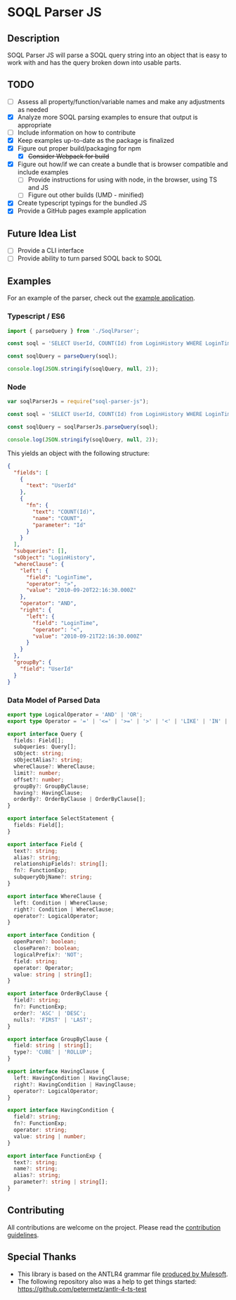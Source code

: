 # SOQL Parser JS

## Description
SOQL Parser JS will parse a SOQL query string into an object that is easy to work with and has the query broken down into usable parts.

## TODO
- [ ] Assess all property/function/variable names and make any adjustments as needed
- [x] Analyze more SOQL parsing examples to ensure that output is appropriate
- [ ] Include information on how to contribute
- [x] Keep examples up-to-date as the package is finalized
- [x] Figure out proper build/packaging for npm
  - [x] ~~Consider Webpack for build~~
- [x] Figure out how/if we can create a bundle that is browser compatible and include examples
  - [ ] Provide instructions for using with node, in the browser, using TS and JS
  - [ ] Figure out other builds (UMD - minified)
- [x] Create typescript typings for the bundled JS
- [x] Provide a GitHub pages example application
## Future Idea List
- [ ] Provide a CLI interface
- [ ] Provide ability to turn parsed SOQL back to SOQL

## Examples
For an example of the parser, check out the [example application](https://paustint.github.io/soql-parser-js/).

### Typescript / ES6
```typescript
import { parseQuery } from './SoqlParser';

const soql = 'SELECT UserId, COUNT(Id) from LoginHistory WHERE LoginTime > 2010-09-20T22:16:30.000Z AND LoginTime < 2010-09-21T22:16:30.000Z GROUP BY UserId';

const soqlQuery = parseQuery(soql);

console.log(JSON.stringify(soqlQuery, null, 2));

```

### Node
```javascript
var soqlParserJs = require("soql-parser-js");

const soql = 'SELECT UserId, COUNT(Id) from LoginHistory WHERE LoginTime > 2010-09-20T22:16:30.000Z AND LoginTime < 2010-09-21T22:16:30.000Z GROUP BY UserId';

const soqlQuery = soqlParserJs.parseQuery(soql);

console.log(JSON.stringify(soqlQuery, null, 2));
```

This yields an object with the following structure:

```json
{
  "fields": [
    {
      "text": "UserId"
    },
    {
      "fn": {
        "text": "COUNT(Id)",
        "name": "COUNT",
        "parameter": "Id"
      }
    }
  ],
  "subqueries": [],
  "sObject": "LoginHistory",
  "whereClause": {
    "left": {
      "field": "LoginTime",
      "operator": ">",
      "value": "2010-09-20T22:16:30.000Z"
    },
    "operator": "AND",
    "right": {
      "left": {
        "field": "LoginTime",
        "operator": "<",
        "value": "2010-09-21T22:16:30.000Z"
      }
    }
  },
  "groupBy": {
    "field": "UserId"
  }
}
```

### Data Model of Parsed Data
```typescript
export type LogicalOperator = 'AND' | 'OR';
export type Operator = '=' | '<=' | '>=' | '>' | '<' | 'LIKE' | 'IN' | 'NOT IN' | 'INCLUDES' | 'EXCLUDES';

export interface Query {
  fields: Field[];
  subqueries: Query[];
  sObject: string;
  sObjectAlias?: string;
  whereClause?: WhereClause;
  limit?: number;
  offset?: number;
  groupBy?: GroupByClause;
  having?: HavingClause;
  orderBy?: OrderByClause | OrderByClause[];
}

export interface SelectStatement {
  fields: Field[];
}

export interface Field {
  text?: string;
  alias?: string;
  relationshipFields?: string[];
  fn?: FunctionExp;
  subqueryObjName?: string;
}

export interface WhereClause {
  left: Condition | WhereClause;
  right?: Condition | WhereClause;
  operator?: LogicalOperator;
}

export interface Condition {
  openParen?: boolean;
  closeParen?: boolean;
  logicalPrefix?: 'NOT';
  field: string;
  operator: Operator;
  value: string | string[];
}

export interface OrderByClause {
  field?: string;
  fn?: FunctionExp;
  order?: 'ASC' | 'DESC';
  nulls?: 'FIRST' | 'LAST';
}

export interface GroupByClause {
  field: string | string[];
  type?: 'CUBE' | 'ROLLUP';
}

export interface HavingClause {
  left: HavingCondition | HavingClause;
  right?: HavingCondition | HavingClause;
  operator?: LogicalOperator;
}

export interface HavingCondition {
  field?: string;
  fn?: FunctionExp;
  operator: string;
  value: string | number;
}

export interface FunctionExp {
  text?: string;
  name?: string;
  alias?: string;
  parameter?: string | string[];
}
```

## Contributing
All contributions are welcome on the project. Please read the [contribution guidelines](https://github.com/paustint/soql-parser-js/blob/master/CONTRIBUTING.md).

## Special Thanks
* This library is based on the ANTLR4 grammar file [produced by Mulesoft](https://github.com/mulesoft/salesforce-soql-parser/blob/antlr4/SOQL.g4).
* The following repository also was a help to get things started: https://github.com/petermetz/antlr-4-ts-test
